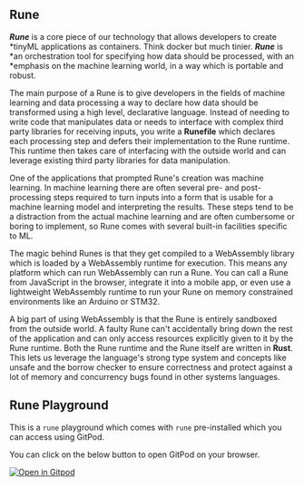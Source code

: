 ## Rune

**_Rune_** is a core piece of our technology that allows developers to create
*tinyML applications as containers. Think docker but much tinier. **_Rune_** is
*an orchestration tool for specifying how data should be processed, with an
*emphasis on the machine learning world, in a way which is portable and robust.

The main purpose of a Rune is to give developers in the fields of machine
learning and data processing a way to declare how data should be transformed
using a high level, declarative language. Instead of needing to write code that
manipulates data or needs to interface with complex third party libraries for
receiving inputs, you write a **Runefile** which declares each processing step
and defers their implementation to the Rune runtime. This runtime then takes
care of interfacing with the outside world and can leverage existing third party
libraries for data manipulation.

One of the applications that prompted Rune's creation was machine learning. In
machine learning there are often several pre- and post-processing steps required
to turn inputs into a form that is usable for a machine learning model and
interpreting the results. These steps tend to be a distraction from the actual
machine learning and are often cumbersome or boring to implement, so Rune comes
with several built-in facilities specific to ML.

The magic behind Runes is that they get compiled to a WebAssembly library which
is loaded by a WebAssembly runtime for execution. This means any platform which
can run WebAssembly can run a Rune. You can call a Rune from JavaScript in the
browser, integrate it into a mobile app, or even use a lightweight WebAssembly
runtime to run your Rune on memory constrained environments like an Arduino or
STM32.

A big part of using WebAssembly is that the Rune is entirely sandboxed from the
outside world. A faulty Rune can't accidentally bring down the rest of the
application and can only access resources explicitly given to it by the Rune
runtime. Both the Rune runtime and the Rune itself are written in **Rust**. This
lets us leverage the language's strong type system and concepts like unsafe and
the borrow checker to ensure correctness and protect against a lot of memory and
concurrency bugs found in other systems languages.

## Rune Playground

This is a `rune` playground which comes with `rune` pre-installed which you can
access using GitPod.

You can click on the below button to open GitPod on your browser.

[![Open in Gitpod](https://gitpod.io/button/open-in-gitpod.svg)](https://gitpod.io/#https://github.com/hotg-ai/tutorials)
